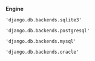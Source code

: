 **Engine**

`'django.db.backends.sqlite3'`

`'django.db.backends.postgresql'`

`'django.db.backends.mysql'`

`'django.db.backends.oracle'`

